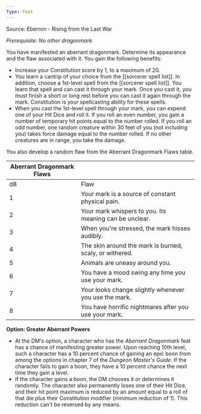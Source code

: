 ```yaml
---
Type: Feat
---
```

Source: Eberron - Rising from the Last War

_Prerequisite: No other dragonmark_

You have manifested an aberrant dragonmark. Determine its appearance and the flaw associated with it. You gain the following benefits:

- Increase your Constitution score by 1, to a maximum of 20.
- You learn a cantrip of your choice from the [[sorcerer spell list]]. In addition, choose a 1st-level spell from the [[sorcerer spell list]]. You learn that spell and can cast it through your mark. Once you cast it, you must finish a short or long rest before you can cast it again through the mark. Constitution is your spellcasting ability for these spells.
- When you cast the 1st-level spell through your mark, you can expend one of your Hit Dice and roll it. If you roll an even number, you gain a number of temporary hit points equal to the number rolled. If you roll an odd number, one random creature within 30 feet of you (not including you) takes force damage equal to the number rolled. If no other creatures are in range, you take the damage.

You also develop a random flaw from the Aberrant Dragonmark Flaws table.

|Aberrant Dragonmark Flaws|   |
|---|---|
|d8|Flaw|
|1|Your mark is a source of constant physical pain.|
|2|Your mark whispers to you. Its meaning can be unclear.|
|3|When you're stressed, the mark hisses audibly.|
|4|The skin around the mark is burned, scaly, or withered.|
|5|Animals are uneasy around you.|
|6|You have a mood swing any time you use your mark.|
|7|Your looks change slightly whenever you use the mark.|
|8|You have horrific nightmares after you use your mark.|
**Option: Greater Aberrant Powers**

- At the DM's option, a character who has the _Aberrant Dragonmark_ feat has a chance of manifesting greater power. Upon reaching 10th level, such a character has a 10 percent chance of gaining an epic boon from among the options in chapter 7 of the _Dungeon Master's Guide_. If the character fails to gain a boon, they have a 10 percent chance the next time they gain a level.
- If the character gains a boon, the DM chooses it or determines it randomly. The character also permanently loses one of their Hit Dice, and their hit point maximum is reduced by an amount equal to a roll of that die plus their Constitution modifier (minimum reduction of 1). This reduction can't be reversed by any means.
